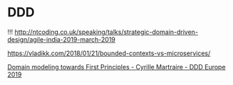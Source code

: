 # DDD

!!! http://ntcoding.co.uk/speaking/talks/strategic-domain-driven-design/agile-india-2019-march-2019

https://vladikk.com/2018/01/21/bounded-contexts-vs-microservices/

[Domain modeling towards First Principles - Cyrille Martraire - DDD Europe 2019](https://www.youtube.com/watch?v=svh_NxbOJV8&list=PLf9p-N3ltMTuuYk1zpsjB-D-6pxPkGvwj&index=4)